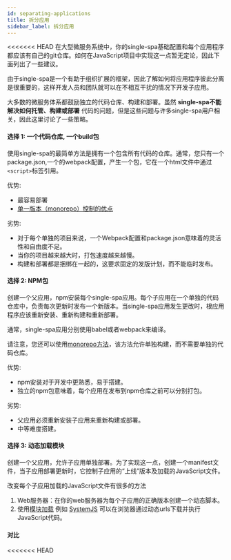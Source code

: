```yaml
---
id: separating-applications
title: 拆分应用
sidebar_label: 拆分应用
---
```


<<<<<<< HEAD
在大型微服务系统中，你的single-spa基础配置和每个应用程序都应该有自己的git仓库。如何在JavaScript项目中实现这一点暂无定论，因此下面列出了一些建议。

由于single-spa是一个有助于组织扩展的框架，因此了解如何将应用程序彼此分离是很重要的，这样开发人员和团队就可以在不相互干扰的情况下开发子应用。

大多数的微服务体系都鼓励独立的代码仓库、构建和部署。虽然 **single-spa不能解决如何托管、构建或部署** 代码的问题，但是这些问题与许多single-spa用户相关，因此这里讨论了一些策略。

#### 选择 1: 一个代码仓库, 一个build包

使用single-spa的最简单方法是拥有一个包含所有代码的仓库。通常，您只有一个package.json,一个的webpack配置，产生一个包，它在一个html文件中通过` <script> `标签引用。

优势:

- 最容易部署
- [单一版本（monorepo）控制的优点](https://danluu.com/monorepo/)

劣势:
- 对于每个单独的项目来说，一个Webpack配置和package.json意味着的灵活性和自由度不足。
- 当你的项目越来越大时，打包速度越来越慢。
- 构建和部署都是捆绑在一起的，这要求固定的发版计划，而不能临时发布。

#### 选择 2: NPM包

创建一个父应用，npm安装每个single-spa应用。每个子应用在一个单独的代码仓库中，负责每次更新时发布一个新版本。当single-spa应用发生更改时，根应用程序应该重新安装、重新构建和重新部署。

通常，single-spa应用分别使用babel或者webpack来编译。

请注意，您还可以使用[monorepo方法](https://medium.com/netscape/thecase-for-monorepos-907c1361708a)，该方法允许单独构建，而不需要单独的代码仓库。

优势:

- npm安装对于开发中更熟悉，易于搭建。
- 独立的npm包意味着，每个应用在发布到npm仓库之前可以分别打包。

劣势:

- 父应用必须重新安装子应用来重新构建或部署。
- 中等难度搭建。

#### 选择 3: 动态加载模块

创建一个父应用，允许子应用单独部署。为了实现这一点，创建一个manifest文件，当子应用部署更新时，它控制子应用的“上线”版本及加载的JavaScript文件。

改变每个子应用加载的JavaScript文件有很多的方法

1. Web服务器：在你的web服务器为每个子应用的正确版本创建一个动态脚本。
2. 使用[模块加载](https://www.jvandemo.com/a-10-minute-primer-to-javascript-modules-module-formats-module-loaders-and-module-bundlers/) 例如 [SystemJS](https://github.com/systemjs/systemjs) 可以在浏览器通过动态urls下载并执行JavaScript代码。

#### 对比

<<<<<<< HEAD
<style dangerouslySetInnerHTML={{__html: `
  .comparisonTable td {
    width: 25%;
  }
  .comparisonTable .middle {
    text-align: center;
    vertical-align: middle;
  }
  .comparisonTable ul {
    padding-left: 1em;
  }
`}}/>
<table className="comparisonTable">
  <caption>前端系统架构对比</caption>
  <thead>
    <tr>
      <th></th>
      <th scope="col" className="middle">Monorepo</th>
      <th scope="col" className="middle">NPM包</th>
      <th scope="col" className="middle">动态加载模块</th>
    </tr>
  </thead>
  <tbody>
    <tr>
      <th scope="row">搭建难度</th>
      <td className="middle">简单</td>
      <td className="middle">中等</td>
      <td className="middle">困难</td>
    </tr>
    <tr>
      <th scope="row">代码是否独立</th>
      <td className="middle">
        <span className="sr-text">No</span>
      </td>
      <td className="middle">
        <span className="sr-text">No</span>  
      </td>
      <td className="middle">
        <span role="img" aria-label="Yes">✅</span>
      </td>
    </tr>
    <tr>
      <th scope="row">分开构建</th>
      <td className="middle">
        <span className="sr-text">No</span>
      </td>
      <td className="middle">
        <span role="img" aria-label="Yes">✅</span>
      </td>
      <td className="middle">
        <span role="img" aria-label="Yes">✅</span>
      </td>
    </tr>
    <tr>
      <th scope="row">分别部署</th>
      <td className="middle">
        <span className="sr-text">No</span>
      </td>
      <td className="middle">
        <span role="img" aria-label="Yes">✅</span>
      </td>
      <td className="middle">
        <span role="img" aria-label="Yes">✅</span>
      </td>
    </tr>
    <tr>
      <th>例子</th>
      <td>
        <ul>
          <li>
            <a href="https://github.com/joeldenning/simple-single-spa-webpack-example">simple-webpack-example</a>
          </li>
          <li>
            <a href="https://github.com/single-spa/single-spa-examples">single-spa-examples</a>
          </li>
        </ul>
      </td>
      <td>
        <ul>
          <li>
            <a href="https://github.com/jualoppaz/single-spa-login-example-with-npm-packages">single-spa-login-example-with-npm-packages</a>
          </li>
        </ul>
      </td>
      <td>
        <ul>
          <li>
            <a href="https://gitlab.com/TheMcMurder/single-spa-portal-example">SystemJS example</a>
          </li>
        </ul>
      </td>
    </tr>
  </tbody>
</table>
=======
=======
In a large, microserviced system, your root single-spa configuration and each of the applications should probably have its own git repository. How to do that in a JavaScript project isn't necessarily clear, so some options are listed below.

Since single-spa is a framework that helps with organizational scaling, it is important to figure out how to split out and separate applications from each other so that developers and teams can work on the applications without interfering one another.

Most interpretations of microservice architecture encourage separate code repositories, builds, and deployments. Although **single-spa does not solve how code is hosted, built, or deployed**, these are relevant to many users of single-spa, so some strategies for doing so are discussed here.

#### Option 1: One code repo, one build

The simplest approach for using single-spa is to have one code repository with everything in it. Typically, you would have a single package.json with a single webpack config that produces a bundle that can be included in an HTML file with a `<script>` tag.

Advantages:

- Simplest to set up
- [monolithic version control has some advantages](https://danluu.com/monorepo/)

Disadvantages:
- One master Webpack config and package.json means less flexibility and freedom for each individual project
- Slow build times once your project gets large
- Builds and deployments are all tied together, which can necessitate fixed release schedules instead of ad hoc releases.

#### Option 2: NPM packages

Create a root application that npm installs each of the single-spa applications. Each child application is in a separate code repository and is responsible for publishing a new version everytime that it updates. The root application should reinstall, rebuild, and redeploy whenever a single-spa application changes.

Typically, the single-spa applications compile themselves separately with babel and/or webpack.

Note that you can also use the [monorepo methodology](https://medium.com/netscape/the-case-for-monorepos-907c1361708a) which allows for separate builds without having separate code repositories.

Advantages:

- npm install is familiar and easy to set up
- Separate npm packages means each application can build itself separately before publishing to npm

Disadvantages:

- The root application must reinstall the child applications in order to rebuild/redeploy
- Medium difficulty to set up

#### Option 3: Dynamic Module Loading

Create a root application which can allow single-spa applications to deploy themselves separately. To do so,
create a manifest file that the single-spa applications update during their deployment process, which controls
which versions of the single-spa applications are "live". Then change which JavaScript file is loaded based on the manifest.

Changing which JavaScript file is loaded for each child application can be done in many ways.

1. Web server: have your webserver create a dynamic script tag for the "live" version of each single-spa application.
2. Use a [module loader](https://www.jvandemo.com/a-10-minute-primer-to-javascript-modules-module-formats-module-loaders-and-module-bundlers/) such as [SystemJS](https://github.com/systemjs/systemjs) that can download and execute JavaScript code in the browser from dynamic urls.

#### Comparison

>>>>>>> 79041b5e8f006e5432f1b47e7c6f8156a394f286
|   | Separate code repositories possible | Independent CI builds | Separate deployments | Examples |
| - | ----------------------------------- | --------------- | -------------------- | -------- |
| Monorepo | :x: | :x: | :x: | &mdash; |
| NPM Packages | :white_check_mark: | :white_check_mark: | :x: | [1](https://github.com/jualoppaz/single-spa-login-example-with-npm-packages) |
| Module loading | :white_check_mark: | :white_check_mark: | :white_check_mark: | [1](https://github.com/react-microfrontends/) [2](https://github.com/vue-microfrontends/) [3](https://github.com/polyglot-microfrontends/) |
>>>>>>> 23392092f75ac15539a5ecaeb00353737ef8ecaa
